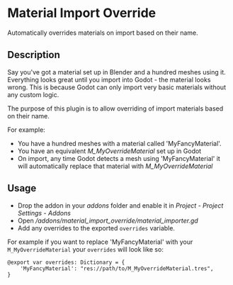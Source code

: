 # Material Import Override

Automatically overrides materials on import based on their name.

## Description

Say you've got a material set up in Blender and a hundred meshes using it. Everything looks great until you import into Godot - the material looks wrong. This is because Godot can only import very basic materials without any custom logic.

The purpose of this plugin is to allow overriding of import materials based on their name.

For example:
- You have a hundred meshes with a material called 'MyFancyMaterial'.
- You have an equivalent *M_MyOverrideMaterial* set up in Godot
- On import, any time Godot detects a mesh using 'MyFancyMaterial' it will automatically replace that material with *M_MyOverrideMaterial*

## Usage

- Drop the addon in your *addons* folder and enable it in *Project - Project Settings - Addons*
- Open */addons/material_import_override/material_importer.gd*
- Add any overrides to the exported `overrides` variable.

For example if you want to replace 'MyFancyMaterial' with your `M_MyOverrideMaterial` your `overrides` will look like so:

```gdscript
@export var overrides: Dictionary = {
	'MyFancyMaterial': "res://path/to/M_MyOverrideMaterial.tres",
}
```
